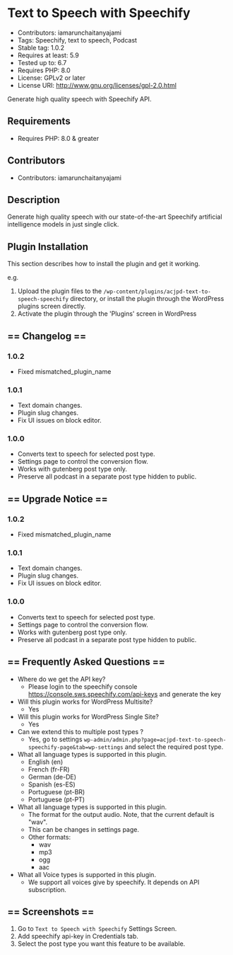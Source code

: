 # Text to Speech with Speechify

* Contributors:      iamarunchaitanyajami
* Tags:              Speechify, text to speech, Podcast
* Stable tag:        1.0.2
* Requires at least: 5.9
* Tested up to:      6.7
* Requires PHP:      8.0
* License: GPLv2 or later
* License URI: http://www.gnu.org/licenses/gpl-2.0.html

Generate high quality speech with Speechify API.

## Requirements
- Requires PHP: 8.0 & greater

## Contributors

- Contributors: iamarunchaitanyajami

## Description

Generate high quality speech with our state-of-the-art Speechify artificial intelligence models in just single click.

## Plugin Installation

This section describes how to install the plugin and get it working.

e.g.

1. Upload the plugin files to the `/wp-content/plugins/acjpd-text-to-speech-speechify` directory, or install the plugin through the WordPress plugins screen directly.
2. Activate the plugin through the 'Plugins' screen in WordPress

## == Changelog ==

### 1.0.2
* Fixed mismatched_plugin_name

### 1.0.1
* Text domain changes.
* Plugin slug changes.
* Fix UI issues on block editor.

### 1.0.0
* Converts text to speech for selected post type.
* Settings page to control the conversion flow.
* Works with gutenberg post type only.
* Preserve all podcast in a separate post type hidden to public.

## == Upgrade Notice ==

### 1.0.2
* Fixed mismatched_plugin_name

### 1.0.1
* Text domain changes.
* Plugin slug changes.
* Fix UI issues on block editor.

### 1.0.0
* Converts text to speech for selected post type.
* Settings page to control the conversion flow.
* Works with gutenberg post type only.
* Preserve all podcast in a separate post type hidden to public.

## == Frequently Asked Questions ==

* Where do we get the API key?
    * Please login to the speechify console https://console.sws.speechify.com/api-keys and generate the key
* Will this plugin works for WordPress Multisite?
    * Yes
* Will this plugin works for WordPress Single Site?
    * Yes
* Can we extend this to multiple post types ?
  * Yes, go to settings ``wp-admin/admin.php?page=acjpd-text-to-speech-speechify-page&tab=wp-settings`` and select the required post type.
* What all language types is supported in this plugin.
  * English (en)
  * French (fr-FR)
  * German (de-DE)
  * Spanish (es-ES)
  * Portuguese (pt-BR)
  * Portuguese (pt-PT)
* What all language types is supported in this plugin.
  * The format for the output audio. Note, that the current default is "wav".
  * This can be changes in settings page.
  * Other formats:
    * wav
    * mp3
    * ogg
    * aac
* What all Voice types is supported in this plugin.
  * We support all voices give by speechify. It depends on API subscription.

## == Screenshots ==

1. Go to `Text to Speech with Speechify` Settings Screen.
2. Add speechify api-key in Credentials tab.  
3. Select the post type you want this feature to be available.